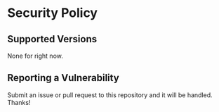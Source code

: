 # Security Policy

## Supported Versions

None for right now.

## Reporting a Vulnerability

Submit an issue or pull request to this repository and it will be handled. Thanks!

